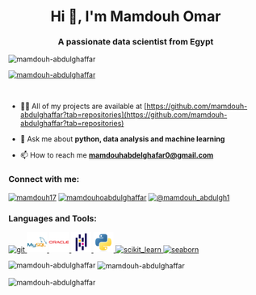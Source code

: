 <h1 align="center">Hi 👋, I'm Mamdouh Omar</h1>
<h3 align="center">A passionate data scientist from Egypt</h3>

<p align="left"> <img src="https://komarev.com/ghpvc/?username=mamdouh-abdulghaffar&label=Profile%20views&color=0e75b6&style=flat" alt="mamdouh-abdulghaffar" /> </p>

<p align="left"> <a href="https://github.com/ryo-ma/github-profile-trophy"><img src="https://github-profile-trophy.vercel.app/?username=mamdouh-abdulghaffar" alt="mamdouh-abdulghaffar" /></a> </p>

<p align="left"> <a href="https://twitter.com/" target="blank"><img src="https://img.shields.io/twitter/follow/?logo=twitter&style=for-the-badge" alt="" /></a> </p>

- 👨‍💻 All of my projects are available at [https://github.com/mamdouh-abdulghaffar?tab=repositories](https://github.com/mamdouh-abdulghaffar?tab=repositories)

- 💬 Ask me about **python, data analysis and machine learning**

- 📫 How to reach me **mamdouhabdelghafar0@gmail.com**

<h3 align="left">Connect with me:</h3>
<p align="left">
<a href="https://linkedin.com/in/mamdouh17" target="blank"><img align="center" src="https://raw.githubusercontent.com/rahuldkjain/github-profile-readme-generator/master/src/images/icons/Social/linked-in-alt.svg" alt="mamdouh17" height="30" width="40" /></a>
<a href="https://kaggle.com/mamdouhoabdulghaffar" target="blank"><img align="center" src="https://raw.githubusercontent.com/rahuldkjain/github-profile-readme-generator/master/src/images/icons/Social/kaggle.svg" alt="mamdouhoabdulghaffar" height="30" width="40" /></a>
<a href="https://www.hackerearth.com/@mamdouh_abdulgh1" target="blank"><img align="center" src="https://raw.githubusercontent.com/rahuldkjain/github-profile-readme-generator/master/src/images/icons/Social/hackerearth.svg" alt="@mamdouh_abdulgh1" height="30" width="40" /></a>
</p>

<h3 align="left">Languages and Tools:</h3>
<p align="left"> <a href="https://git-scm.com/" target="_blank" rel="noreferrer"> <img src="https://www.vectorlogo.zone/logos/git-scm/git-scm-icon.svg" alt="git" width="40" height="40"/> </a> <a href="https://www.mysql.com/" target="_blank" rel="noreferrer"> <img src="https://raw.githubusercontent.com/devicons/devicon/master/icons/mysql/mysql-original-wordmark.svg" alt="mysql" width="40" height="40"/> </a> <a href="https://www.oracle.com/" target="_blank" rel="noreferrer"> <img src="https://raw.githubusercontent.com/devicons/devicon/master/icons/oracle/oracle-original.svg" alt="oracle" width="40" height="40"/> </a> <a href="https://pandas.pydata.org/" target="_blank" rel="noreferrer"> <img src="https://raw.githubusercontent.com/devicons/devicon/2ae2a900d2f041da66e950e4d48052658d850630/icons/pandas/pandas-original.svg" alt="pandas" width="40" height="40"/> </a> <a href="https://www.python.org" target="_blank" rel="noreferrer"> <img src="https://raw.githubusercontent.com/devicons/devicon/master/icons/python/python-original.svg" alt="python" width="40" height="40"/> </a> <a href="https://scikit-learn.org/" target="_blank" rel="noreferrer"> <img src="https://upload.wikimedia.org/wikipedia/commons/0/05/Scikit_learn_logo_small.svg" alt="scikit_learn" width="40" height="40"/> </a> <a href="https://seaborn.pydata.org/" target="_blank" rel="noreferrer"> <img src="https://seaborn.pydata.org/_images/logo-mark-lightbg.svg" alt="seaborn" width="40" height="40"/> </a> </p>

<p><img align="left" src="https://github-readme-stats.vercel.app/api/top-langs?username=mamdouh-abdulghaffar&show_icons=true&locale=en&layout=compact" alt="mamdouh-abdulghaffar" /></p>

<p>&nbsp;<img align="center" src="https://github-readme-stats.vercel.app/api?username=mamdouh-abdulghaffar&show_icons=true&locale=en" alt="mamdouh-abdulghaffar" /></p>

<p><img align="center" src="https://github-readme-streak-stats.herokuapp.com/?user=mamdouh-abdulghaffar&" alt="mamdouh-abdulghaffar" /></p>
